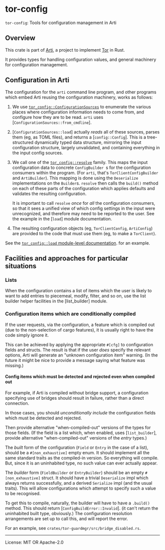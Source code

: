 # tor-config

`tor-config`: Tools for configuration management in Arti

## Overview

This crate is part of
[Arti](https://gitlab.torproject.org/tpo/core/arti/), a project to
implement [Tor](https://www.torproject.org/) in Rust.

It provides types for handling configuration values,
and general machinery for configuration management.

## Configuration in Arti

The configuration for the `arti` command line program,
and other programs which embed Arti reusing the configuration machinery,
works as follows:

 1. We use [`tor_config::ConfigurationSources`](ConfigurationSources)
    to enumerate the various places
    where configuration information needs to come from,
    and configure how they are to be read.
    `arti` uses [`ConfigurationSources::from_cmdline`].

 2. [`ConfigurationSources::load`] actually *reads* all of these sources,
    parses them (eg, as TOML files),
    and returns a [`config::Config`].
    This is a tree-structured dynamically typed data structure,
    mirroring the input configuration structure, largely unvalidated,
    and containing everything in the input config sources.

 3. We call one of the [`tor_config::resolve`](resolve) family.
    This maps the input configuration data to concrete `ConfigBuilder `s
    for the configuration consumers within the program.
    (For `arti`, that's `TorClientConfigBuilder` and `ArtiBuilder`).
    This mapping is done using the `Deserialize` implementations on the `Builder`s.
    `resolve` then calls the `build()` method on each of these parts of the configuration
    which applies defaults and validates the resulting configuration.

    It is important to call `resolve` *once* for *all* the configuration consumers,
    so that it sees a unified view of which config settings in the input
    were unrecognized, and therefore may need to be reported to the user.
    See the example in the [`load`] module documentation.

 4. The resulting configuration objects (eg, `TorClientConfig`, `ArtiConfig`)
    are provided to the code that must use them (eg, to make a `TorClient`).

See the
[`tor_config::load` module-level documentation](load).
for an example.

## Facilities and approaches for particular situations

### Lists

When the configuration contains a list of items
which the user is likely to want to add entries to piecemeal,
modify, filter, and so on,
use the list builder helper facilities
in the [list_builder] module.

### Configuration items which are conditionally compiled

If the user requests, via the configuration,
a feature which is compiled out (due to the non-selection of cargo features),
it is usually right to have the code simply ignore it.

This can be achieved by applying the appropriate `#[cfg]`
to configuration fields and structs.
The result is that if the user *does* specify the relevant options,
Arti will generate an "unknown configuration item" warning.
(In the future it might be nice to
provide a message saying what feature was missing.)

#### Config items which must be detected and rejected even when compiled out

For example, if Arti is compiled without bridge support,
a configuration specifying use of bridges should result in failure,
rather than a direct connection.

In those cases, you should 
*unconditionally include* the configuration fields
which must be detected and rejected.

Then provide alternative "when-compiled-out" versions of the types for those fields.
(If the field is a list which, when enabled, uses [`list_builder`],
provide alternative "when-compiled-out" versions of the *entry* types.)

The *built* form of the configuration (`Field` or `Entry` in the case of a list),
should be a `#[non_exhaustive]` empty enum.
It should implement all the same standard traits as the compiled-in version.
So everything will compile.
But, since it is an uninhabited type, no such value can ever actually appear.

The *builder* form (`FieldBuilder` or `EntryBuilder`)
should be an empty `#[non_exhaustive]` struct.
It should have a trivial `Deserialize` impl which always returns successfully,
and a derived `Serialize` impl (and the usual traits).
This will allow configurations which attempt to specify such a value
to be recognised.

To get this to compile, naturally,
the builder will have to have a `.build()` method.
This should return [`ConfigBuildError::Invalid`].
(it can't return the uninhabited built type, obviously.)
The configuration resolution arrangements are set up to call this,
and will report the error.

For an example, see `crates/tor-guardmgr/src/bridge_disabled.rs`.

---
License: MIT OR Apache-2.0
